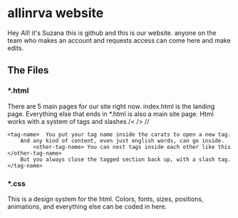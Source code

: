 # allinrva website

Hey All! it's Suzana
this is github and this is our website. anyone on the team who
makes an account and requests access can come here and make edits.


## The Files

### *.html
There are 5 main pages for our site right now. index.html is the landing page.
Everything else that ends in *.html is also a main site page. Html works with
a system of tags and slashes /< /> //
~~~~~
<tag-name>  You put your tag name inside the carats to open a new tag.
    And any kind of content, even just english words, can go inside.
        <other-tag-name> You can nest tags inside each other like this </other-tag-name>
    But you always close the tagged section back up, with a slash tag.
</tag-name>

~~~~~

### *.css
This is a design system for the html. Colors, fonts, sizes, positions, animations,
and everything else can be coded in here.